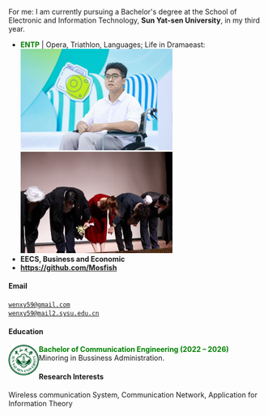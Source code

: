 For me: I am currently pursuing a Bachelor's degree at the School of Electronic and Information Technology, **Sun Yat-sen University**, in my third year.
- **<span style="color: green;">ENTP</span>** \| Opera, Triathlon, Languages;
Life in Dramaeast: <img src="./static/assets/img/onstage.png"  alt="1"  width=300/> <img src="./static/assets/img/stage.png"  alt="2"  width=300 /> 
- **EECS, Business and Economic**
- **https://github.com/Mosfish**
#### Email  
<code>wenxy59@gmail.com</code>  
<code>wenxy59@mail2.sysu.edu.cn</code>

#### Education  

<img src="./static/assets/img/sysu_logo.png" 
     alt="sysu" 
     align='left' width=60/>
**<span style="color: green;">      Bachelor of Communication Engineering (2022 – 2026)</span>**  
            Minoring in Bussiness Administration.

#### Research Interests  
Wireless communication System, Communication Network, Application for Information Theory